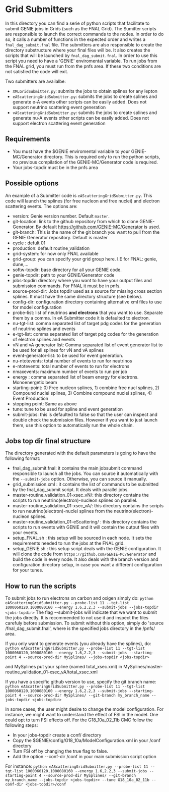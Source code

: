 # Grid Submitters 
In this directory you can find a serie of python scripts that facilitate to submit GENIE jobs in Grids (such as the FNAL Grid). The Sumitter scripts are responsible to launch the correct commands to the nodes. In order to do so, it calls a number of functions in the expected order and writes a `fnal_dag_submit.fnal` file. The submitters are also responsible to create the directory substructure where your final files will be. It also creates the scripts that will be launched by `fnal_dag_submit.fnal`. In order to use this script you need to have a 'GENIE' enviromental variable. To run jobs from the FNAL grid, you must run from the pnfs area. If these two conditions are not satisfied the code will exit.

Two submitters are availalbe: 
- `XMLGridSubmitter.py`: submits the jobs to obtain splines for any lepton
- `eAScatteringGridSubmitter.py`: submits the jobs to create splines and generate e-A events
other scripts can be easily added. Does not support neutrino scattering event generation
- `vAScatteringGridSubmitter.py`: submits the jobs to create splines and generate nu-A events
other scripts can be easily added. Does not support electron scattering event generation


## Requirements
- You must have the $GENIE enviromental variable to your GENIE-MC/Generator directory. This is required only to run the python scripts, no previous compilation of the GENIE-MC/Generator code is required.
- Your jobs-topdir must be in the pnfs area

## Possible options
An example of a Submitter code is `eAScatteringGridSubmitter.py`. This code will launch the splines (for free nucleon and free nuclei) and electron scattering events. The options are: 

- version: Genie version number. Default `master`.
- git-location: link to the github repository from which to clone GENIE-Generator. By default https://github.com/GENIE-MC/Generator is used. 
- git-branch: This is the name of the git branch you want to pull from the GENIE Generator repository. Default is master
- cycle : defult 01
- production: default routine_validation
- grid-system: for now only FNAL available
- grid-group: you can specify your grid group here. I.E for FNAL: genie, dune,...
- softw-topdir: base directory for all your GENIE code. 
- genie-topdir: path to your GENIE/Generator code
- jobs-topdir: directory where you want to have your output files and submission commands. For FNAL it must be in pnfs.
- source-prod-dir: Jobs topdir used as a source for missing cross section splines. It must have the same directory structure (see below). 
- config-dir: configuration directory containing alternative xml files to use for model configuration
- probe-list: list of neutrinos **and electrons** that you want to use. Separate them by a comma. In eA Submitter code it is defaulted to electron.
- nu-tgt-list: comma separated list of target pdg codes for the generation of neutrino splines and events
- e-tgt-list: comma separated list of target pdg codes for the generation of electron splines and events
- vN and vA generator list: Comma separated list of event generator list to be used for all splines for vN and vA splines
- event-generator-list: to be used for event generation.
- nu-ntotevents: total number of events to run for neutrinos
- e-ntotevents: total number of events to run for electrons
- nmaxevents: maximum number of events to run per job
- energy : comma separated list of beam energy for electrons. Monoenergetic beam
- starting-point: 0) Free nucleon splines, 1) combine free nucl splines, 2) Compound nuclei splines, 3) Combine compound nuclei splines, 4) Event Production
- stopping point: Same as above
- tune: tune to be used for spline and event generation
- submit-jobs: this is defaulted to false so that the user can inspect and double check the submission files. However if you want to just launch them, use this option to automatically run the whole chain.

## Jobs top dir final structure
The directory generated with the default parameters is going to have the following format:

- fnal_dag_submit.fnal: it contains the main jobsubmit command responsible to launch all the jobs. You can source it automatically with the `--submit-jobs` option. Otherwise, you can source it manually. 
- grid_submission.xml : it contains the list of commands to be submitted by the fnal_dag_submit script. It deals with parallel jobs. 
- master-routine_validation_01-xsec_vN/: this directory contains the scripts to run neutrino(electron)-nucleon splines on parallel. 
- master-routine_validation_01-xsec_vA/: this directory contains the scripts to run neutrino(electron)-nuclei splines from the neutrino(electron)-nucleon splines.
- master-routine_validation_01-eScattering/ : this directory contains the scripts to run events with GENIE and it will contain the output files with your events. 
- setup_FNAL.sh : this setup will be sourced in each node. It sets the requirements needed to run the jobs at the FNAL grid. 
- setup_GENIE.sh : this setup script deals with the GENIE configuration. It will clone the code from `https://github.com/GENIE-MC/Generator` and build the code in every node. It also deals with the branch version and configuration directory setup, in case you want a different configuration for your tunes. 

## How to run the scripts
To submit jobs to run electrons on carbon and oxigen simply do:
`python eAScatteringGridSubmitter.py --probe-list 11 --tgt-list 1000060120,1000080160 --energy 1.6,2.2,3 --submit-jobs --jobs-topdir <jobs-topdir>`
The flag --submit-jobs will indicate that we want to submit the jobs directly. It is recommended to not use it and inspect the files carefuly before submission. To submit without this option, simply do 'source <jobs-topdir>/fnal_dag_submit.fnal', where <jobs-topdir> is the specified jobs directory in the /pnfs/ area.  

If you only want to generate events (you already have the splines), do:
`python eAScatteringGridSubmitter.py --probe-list 11 --tgt-list 1000060120,1000080160 --energy 1.6,2.2,3 --submit-jobs --starting-point 4 --source-prod-dir MySplines/ --jobs-topdir <jobs-topdir>` 

and MySplines put your spline (named total_xsec.xml) in MySplines/master-routine_validation_01-xsec_vA/total_xsec.xml

If you have a specific github version to use, specify the git branch name:
`python eAScatteringGridSubmitter.py --probe-list 11 --tgt-list 1000060120,1000080160 --energy 1.6,2.2,3 --submit-jobs --starting-point 4 --source-prod-dir MySplines/ --git-branch my_branch_name --jobs-topdir <jobs-topdir>`


In some cases, the user might desire to change the model configuration. For instance, we might want to understand the effect of FSI in the model. One could opt to turn FSI effects off. For the G18_10a_02_11b CMC follow the following steps:
   - In your jobs-topdir create a conf/ directory
   - Copy the $GENIE/config/G18_10a/ModelConfiguration.xml in your <jobs-topdir>/conf directory
   - Turn FSI off by changing the <param type="bool" name="HadronTransp-Enable"> true </param> flag to false. 
   - Add the option --conf-dir <jobs-topdir>/conf in your main submission script option

For instance: 
`python eAScatteringGridSubmitter.py --probe-list 11 --tgt-list 1000060120,1000080160 --energy 1.6,2.2,3 --submit-jobs --starting-point 4 --source-prod-dir MySplines/ --git-branch my_branch_name --jobs-topdir <jobs-topdir> --tune G18_10a_02_11b --conf-dir <jobs-topdir>/conf`

